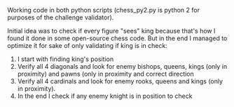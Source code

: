 Working code in both python scripts (chess_py2.py is python 2 for purposes of the challenge validator).

Initial idea was to check if every figure "sees" king because that's how I found it done in some open-source chess code. But in the end I managed to optimize it for sake of only validating if king is in check:
1. I start with finding king's position
2. Verify all 4 diagonals and look for enemy bishops, queens, kings (only in proximity) and pawns (only in proximity and correct direction
3. Verify all 4 cardinals and look for enemy rooks, queens and kings (only in proximity).
4. In the end I check if any enemy knight is in position to check

